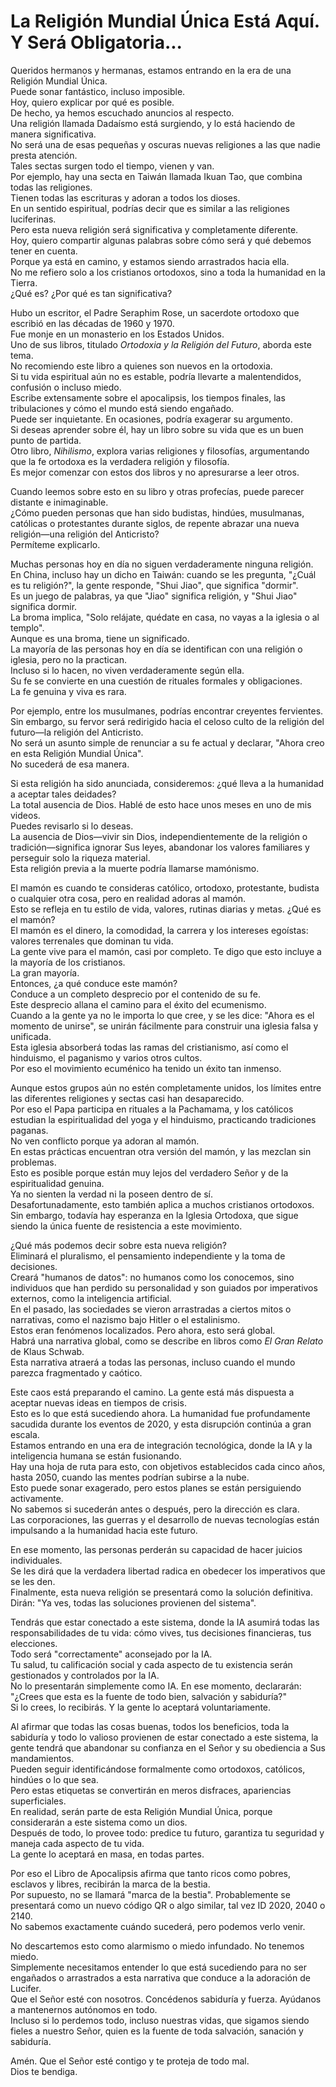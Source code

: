 # La Religión Mundial Única Está Aquí. Y Será Obligatoria...  

Queridos hermanos y hermanas, estamos entrando en la era de una Religión Mundial Única.  
Puede sonar fantástico, incluso imposible.  
Hoy, quiero explicar por qué es posible.  
De hecho, ya hemos escuchado anuncios al respecto.  
Una religión llamada Dadaísmo está surgiendo, y lo está haciendo de manera significativa.  
No será una de esas pequeñas y oscuras nuevas religiones a las que nadie presta atención.  
Tales sectas surgen todo el tiempo, vienen y van.  
Por ejemplo, hay una secta en Taiwán llamada Ikuan Tao, que combina todas las religiones.  
Tienen todas las escrituras y adoran a todos los dioses.  
En un sentido espiritual, podrías decir que es similar a las religiones luciferinas.  
Pero esta nueva religión será significativa y completamente diferente.  
Hoy, quiero compartir algunas palabras sobre cómo será y qué debemos tener en cuenta.  
Porque ya está en camino, y estamos siendo arrastrados hacia ella.  
No me refiero solo a los cristianos ortodoxos, sino a toda la humanidad en la Tierra.  
¿Qué es? ¿Por qué es tan significativa?  

Hubo un escritor, el Padre Seraphim Rose, un sacerdote ortodoxo que escribió en las décadas de 1960 y 1970.  
Fue monje en un monasterio en los Estados Unidos.  
Uno de sus libros, titulado *Ortodoxia y la Religión del Futuro*, aborda este tema.  
No recomiendo este libro a quienes son nuevos en la ortodoxia.  
Si tu vida espiritual aún no es estable, podría llevarte a malentendidos, confusión o incluso miedo.  
Escribe extensamente sobre el apocalipsis, los tiempos finales, las tribulaciones y cómo el mundo está siendo engañado.  
Puede ser inquietante. En ocasiones, podría exagerar su argumento.  
Si deseas aprender sobre él, hay un libro sobre su vida que es un buen punto de partida.  
Otro libro, *Nihilismo*, explora varias religiones y filosofías, argumentando que la fe ortodoxa es la verdadera religión y filosofía.  
Es mejor comenzar con estos dos libros y no apresurarse a leer otros.  

Cuando leemos sobre esto en su libro y otras profecías, puede parecer distante e inimaginable.  
¿Cómo pueden personas que han sido budistas, hindúes, musulmanas, católicas o protestantes durante siglos, de repente abrazar una nueva religión—una religión del Anticristo?  
Permíteme explicarlo.  

Muchas personas hoy en día no siguen verdaderamente ninguna religión.  
En China, incluso hay un dicho en Taiwán: cuando se les pregunta, "¿Cuál es tu religión?", la gente responde, "Shui Jiao", que significa "dormir".  
Es un juego de palabras, ya que "Jiao" significa religión, y "Shui Jiao" significa dormir.  
La broma implica, "Solo relájate, quédate en casa, no vayas a la iglesia o al templo".  
Aunque es una broma, tiene un significado.  
La mayoría de las personas hoy en día se identifican con una religión o iglesia, pero no la practican.  
Incluso si lo hacen, no viven verdaderamente según ella.  
Su fe se convierte en una cuestión de rituales formales y obligaciones.  
La fe genuina y viva es rara.  

Por ejemplo, entre los musulmanes, podrías encontrar creyentes fervientes.  
Sin embargo, su fervor será redirigido hacia el celoso culto de la religión del futuro—la religión del Anticristo.  
No será un asunto simple de renunciar a su fe actual y declarar, "Ahora creo en esta Religión Mundial Única".  
No sucederá de esa manera.  

Si esta religión ha sido anunciada, consideremos: ¿qué lleva a la humanidad a aceptar tales deidades?  
La total ausencia de Dios. Hablé de esto hace unos meses en uno de mis videos.  
Puedes revisarlo si lo deseas.  
La ausencia de Dios—vivir sin Dios, independientemente de la religión o tradición—significa ignorar Sus leyes, abandonar los valores familiares y perseguir solo la riqueza material.  
Esta religión previa a la muerte podría llamarse mamónismo.

El mamón es cuando te consideras católico, ortodoxo, protestante, budista o cualquier otra cosa, pero en realidad adoras al mamón.  
Esto se refleja en tu estilo de vida, valores, rutinas diarias y metas. ¿Qué es el mamón?  
El mamón es el dinero, la comodidad, la carrera y los intereses egoístas: valores terrenales que dominan tu vida.  
La gente vive para el mamón, casi por completo. Te digo que esto incluye a la mayoría de los cristianos.  
La gran mayoría.  
Entonces, ¿a qué conduce este mamón?  
Conduce a un completo desprecio por el contenido de su fe.  
Este desprecio allana el camino para el éxito del ecumenismo.  
Cuando a la gente ya no le importa lo que cree, y se les dice: "Ahora es el momento de unirse", se unirán fácilmente para construir una iglesia falsa y unificada.  
Esta iglesia absorberá todas las ramas del cristianismo, así como el hinduismo, el paganismo y varios otros cultos.  
Por eso el movimiento ecuménico ha tenido un éxito tan inmenso.  

Aunque estos grupos aún no estén completamente unidos, los límites entre las diferentes religiones y sectas casi han desaparecido.  
Por eso el Papa participa en rituales a la Pachamama, y los católicos estudian la espiritualidad del yoga y el hinduismo, practicando tradiciones paganas.  
No ven conflicto porque ya adoran al mamón.  
En estas prácticas encuentran otra versión del mamón, y las mezclan sin problemas.  
Esto es posible porque están muy lejos del verdadero Señor y de la espiritualidad genuina.  
Ya no sienten la verdad ni la poseen dentro de sí.  
Desafortunadamente, esto también aplica a muchos cristianos ortodoxos. Sin embargo, todavía hay esperanza en la Iglesia Ortodoxa, que sigue siendo la única fuente de resistencia a este movimiento.  

¿Qué más podemos decir sobre esta nueva religión?  
Eliminará el pluralismo, el pensamiento independiente y la toma de decisiones.  
Creará "humanos de datos": no humanos como los conocemos, sino individuos que han perdido su personalidad y son guiados por imperativos externos, como la inteligencia artificial.  
En el pasado, las sociedades se vieron arrastradas a ciertos mitos o narrativas, como el nazismo bajo Hitler o el estalinismo.  
Estos eran fenómenos localizados. Pero ahora, esto será global.  
Habrá una narrativa global, como se describe en libros como *El Gran Relato* de Klaus Schwab.  
Esta narrativa atraerá a todas las personas, incluso cuando el mundo parezca fragmentado y caótico.  

Este caos está preparando el camino. La gente está más dispuesta a aceptar nuevas ideas en tiempos de crisis.  
Esto es lo que está sucediendo ahora. La humanidad fue profundamente sacudida durante los eventos de 2020, y esta disrupción continúa a gran escala.  
Estamos entrando en una era de integración tecnológica, donde la IA y la inteligencia humana se están fusionando.  
Hay una hoja de ruta para esto, con objetivos establecidos cada cinco años, hasta 2050, cuando las mentes podrían subirse a la nube.  
Esto puede sonar exagerado, pero estos planes se están persiguiendo activamente.  
No sabemos si sucederán antes o después, pero la dirección es clara.  
Las corporaciones, las guerras y el desarrollo de nuevas tecnologías están impulsando a la humanidad hacia este futuro.  

En ese momento, las personas perderán su capacidad de hacer juicios individuales.  
Se les dirá que la verdadera libertad radica en obedecer los imperativos que se les den.  
Finalmente, esta nueva religión se presentará como la solución definitiva.  
Dirán: "Ya ves, todas las soluciones provienen del sistema".  

Tendrás que estar conectado a este sistema, donde la IA asumirá todas las responsabilidades de tu vida: cómo vives, tus decisiones financieras, tus elecciones.  
Todo será "correctamente" aconsejado por la IA.  
Tu salud, tu calificación social y cada aspecto de tu existencia serán gestionados y controlados por la IA.  
No lo presentarán simplemente como IA. En ese momento, declararán: "¿Crees que esta es la fuente de todo bien, salvación y sabiduría?"  
Si lo crees, lo recibirás. Y la gente lo aceptará voluntariamente.  

Al afirmar que todas las cosas buenas, todos los beneficios, toda la sabiduría y todo lo valioso provienen de estar conectado a este sistema, la gente tendrá que abandonar su confianza en el Señor y su obediencia a Sus mandamientos.  
Pueden seguir identificándose formalmente como ortodoxos, católicos, hindúes o lo que sea.  
Pero estas etiquetas se convertirán en meros disfraces, apariencias superficiales.  
En realidad, serán parte de esta Religión Mundial Única, porque considerarán a este sistema como un dios.  
Después de todo, lo provee todo: predice tu futuro, garantiza tu seguridad y maneja cada aspecto de tu vida.  
La gente lo aceptará en masa, en todas partes.  

Por eso el Libro de Apocalipsis afirma que tanto ricos como pobres, esclavos y libres, recibirán la marca de la bestia.  
Por supuesto, no se llamará "marca de la bestia". Probablemente se presentará como un nuevo código QR o algo similar, tal vez ID 2020, 2040 o 2140.  
No sabemos exactamente cuándo sucederá, pero podemos verlo venir.  

No descartemos esto como alarmismo o miedo infundado. No tenemos miedo.  
Simplemente necesitamos entender lo que está sucediendo para no ser engañados o arrastrados a esta narrativa que conduce a la adoración de Lucifer.  
Que el Señor esté con nosotros. Concédenos sabiduría y fuerza. Ayúdanos a mantenernos autónomos en todo.  
Incluso si lo perdemos todo, incluso nuestras vidas, que sigamos siendo fieles a nuestro Señor, quien es la fuente de toda salvación, sanación y sabiduría.  

Amén. Que el Señor esté contigo y te proteja de todo mal.  
Dios te bendiga.

